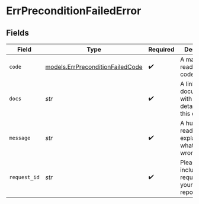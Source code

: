 # ErrPreconditionFailedError


## Fields

| Field                                                                      | Type                                                                       | Required                                                                   | Description                                                                | Example                                                                    |
| -------------------------------------------------------------------------- | -------------------------------------------------------------------------- | -------------------------------------------------------------------------- | -------------------------------------------------------------------------- | -------------------------------------------------------------------------- |
| `code`                                                                     | [models.ErrPreconditionFailedCode](../models/errpreconditionfailedcode.md) | :heavy_check_mark:                                                         | A machine readable error code.                                             | PRECONDITION_FAILED                                                        |
| `docs`                                                                     | *str*                                                                      | :heavy_check_mark:                                                         | A link to our documentation with more details about this error code        | https://unkey.dev/docs/api-reference/errors/code/PRECONDITION_FAILED       |
| `message`                                                                  | *str*                                                                      | :heavy_check_mark:                                                         | A human readable explanation of what went wrong                            |                                                                            |
| `request_id`                                                               | *str*                                                                      | :heavy_check_mark:                                                         | Please always include the requestId in your error report                   | req_1234                                                                   |